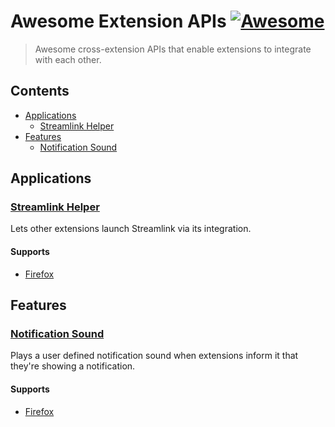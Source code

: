 # Awesome Extension APIs [![Awesome](https://awesome.re/badge.svg)](https://awesome.re)

> Awesome cross-extension APIs that enable extensions to integrate with each other.

## Contents
 - [Applications](#applications)
   - [Streamlink Helper](#streamlink-helper)
 - [Features](#features)
   - [Notification Sound](#notification-sound)

## Applications

### [Streamlink Helper](https://github.com/plneappl/streamlink-helper)
Lets other extensions launch Streamlink via its integration.

#### Supports
 - [Firefox](https://addons.mozilla.org/firefox/addon/streamlink_helper/)
 
## Features
 
### [Notification Sound](https://github.com/freaktechnik/notification-sounds)
Plays a user defined notification sound when extensions inform it that they're showing a notification.

#### Supports
 - [Firefox](https://addons.mozilla.org/firefox/addon/notification-sound/?src=github)
